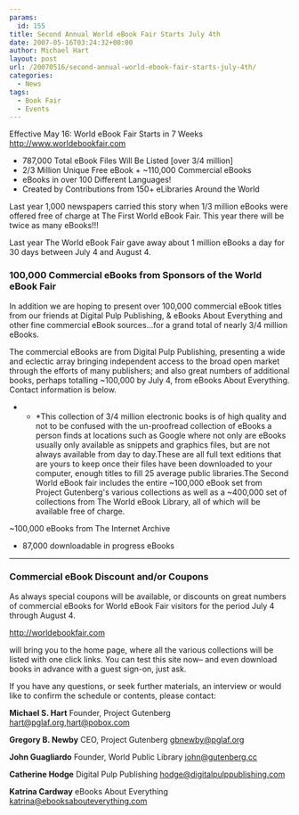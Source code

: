 ```yaml
---
params:
  id: 155
title: Second Annual World eBook Fair Starts July 4th
date: 2007-05-16T03:24:32+00:00
author: Michael Hart
layout: post
url: /20070516/second-annual-world-ebook-fair-starts-july-4th/
categories:
  - News
tags:
  - Book Fair
  - Events
---
```

Effective May 16: World eBook Fair Starts in 7 Weeks
<http://www.worldebookfair.com>

  * 787,000 Total eBook Files Will Be Listed [over 3/4 million]
  * 2/3 Million Unique Free eBook + ~110,000 Commercial eBooks
  * eBooks in over 100 Different Languages!
  * Created by Contributions from 150+ eLibraries Around the World

Last year 1,000 newspapers carried this story when 1/3 million eBooks were offered free of charge at The First World eBook Fair. This year there will be twice as many eBooks!!!

Last year The World eBook Fair gave away about 1 million eBooks a day for 30 days between July 4 and August 4.
<!--more-->

### 100,000 Commercial eBooks from Sponsors of the World eBook Fair

In addition we are hoping to present over 100,000 commercial eBook titles from our friends at Digital Pulp Publishing, & eBooks About Everything and other fine commercial eBook sources...for a grand total of nearly 3/4 million eBooks.

The commercial eBooks are from Digital Pulp Publishing, presenting a wide and eclectic array bringing independent access to the broad open market through the efforts of many publishers; and also great numbers of additional books, perhaps totalling ~100,000 by July 4, from eBooks About Everything. Contact information is below.

* * *This collection of 3/4 million electronic books is of high quality and not to be confused with the un-proofread collection of eBooks a person finds at locations such as Google where not only are eBooks usually only available as snippets and graphics files, but are not always available from day to day.These are all full text editions that are yours to keep once their files have been downloaded to your computer, enough titles to fill 25 average public libraries.The Second World eBook fair includes the entire ~100,000 eBook set from Project Gutenberg's various collections as well as a ~400,000 set of collections from The World eBook Library, all of which will be available free of charge.</p>

~100,000 eBooks from The Internet Archive
+ 87,000 downloadable in progress eBooks

* * *

### Commercial eBook Discount and/or Coupons

As always special coupons will be available, or discounts on great numbers of commercial eBooks for World eBook Fair visitors for the period July 4 through August 4.

<http://worldebookfair.com>

will bring you to the home page, where all the various collections will be listed with one click links. You can test this site now– and even download books in advance with a guest sign-on, just ask.

If you have any questions, or seek further materials, an interview or would like to confirm the schedule or contents, please contact:

**Michael S. Hart**
Founder, Project Gutenberg
hart@pglaf.org,hart@pobox.com

**Gregory B. Newby**
CEO, Project Gutenberg
gbnewby@pglaf.org

**John Guagliardo**
Founder, World Public Library
john@gutenberg.cc

**Catherine Hodge**
Digital Pulp Publishing
hodge@digitalpulppublishing.com

**Katrina Cardway**
eBooks About Everything
katrina@ebooksabouteverything.com
